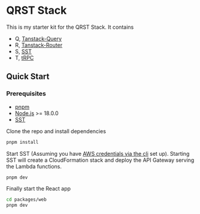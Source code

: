 # QRST Stack

This is my starter kit for the QRST Stack. It contains

- Q, [Tanstack-Query](https://tanstack.com/query/latest)
- R, [Tanstack-Router](https://tanstack.com/router)
- S, [SST](https://sst.dev/)
- T, [tRPC](https://trpc.io/)

## Quick Start

### Prerequisites

- [pnpm](https://pnpm.io/)
- [Node.js](https://nodejs.org/en/) >= 18.0.0
- [SST](https://sst.dev/)

Clone the repo and install dependencies

```bash
pnpm install
```

Start SST (Assuming you have [AWS credentials via the cli](https://docs.aws.amazon.com/cli/latest/userguide/cli-configure-quickstart.html) set up). Starting SST will create a CloudFormation stack and deploy the API Gateway serving the Lambda functions.

```bash
pnpm dev
```

Finally start the React app

```bash
cd packages/web
pnpm dev
```
